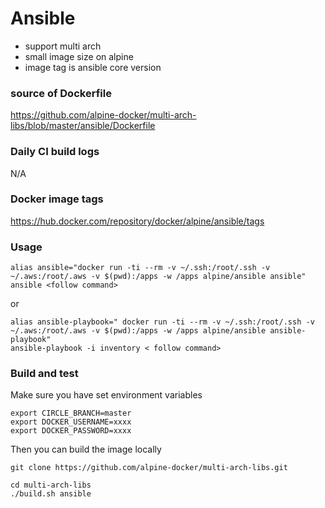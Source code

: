 # Ansible 

* support multi arch
* small image size on alpine
* image tag is ansible core version

### source of Dockerfile

https://github.com/alpine-docker/multi-arch-libs/blob/master/ansible/Dockerfile

### Daily CI build logs
N/A

### Docker image tags
https://hub.docker.com/repository/docker/alpine/ansible/tags

### Usage

```
alias ansible="docker run -ti --rm -v ~/.ssh:/root/.ssh -v ~/.aws:/root/.aws -v $(pwd):/apps -w /apps alpine/ansible ansible"
ansible <follow command>
```

or

```
alias ansible-playbook=" docker run -ti --rm -v ~/.ssh:/root/.ssh -v ~/.aws:/root/.aws -v $(pwd):/apps -w /apps alpine/ansible ansible-playbook"
ansible-playbook -i inventory < follow command>
```
### Build and test

Make sure you have set environment variables
```
export CIRCLE_BRANCH=master
export DOCKER_USERNAME=xxxx
export DOCKER_PASSWORD=xxxx
```
Then you can build the image locally
```
git clone https://github.com/alpine-docker/multi-arch-libs.git

cd multi-arch-libs
./build.sh ansible
